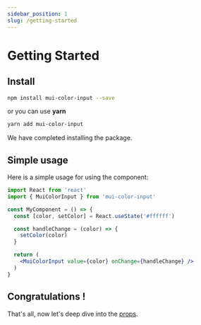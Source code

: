 ```yaml
---
sidebar_position: 1
slug: /getting-started
---
```


# Getting Started

## Install
```bash
npm install mui-color-input --save
```
or you can use **yarn**
```bash
yarn add mui-color-input
```

We have completed installing the package.

## Simple usage

Here is a simple usage for using the component:

```jsx
import React from 'react'
import { MuiColorInput } from 'mui-color-input'

const MyComponent = () => {
  const [color, setColor] = React.useState('#ffffff')

  const handleChange = (color) => {
    setColor(color)
  }

  return (
    <MuiColorInput value={color} onChange={handleChange} />
  )
}
```

## Congratulations !

That's all, now let's deep dive into the [props](/docs/api-reference).